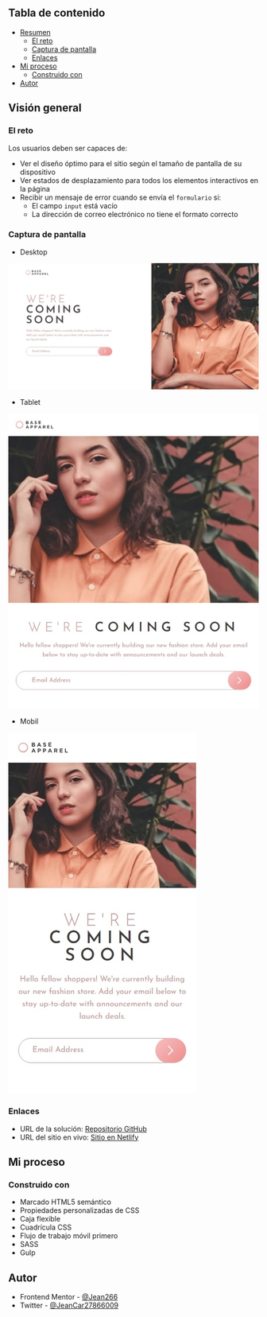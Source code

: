 ## Tabla de contenido

- [Resumen](#resumen)
  - [El reto](#el-reto)
  - [Captura de pantalla](#captura-de-pantalla)
  - [Enlaces](#enlaces)
- [Mi proceso](#mi-proceso)
  - [Construido con](#construido-con)
- [Autor](#autor)


## Visión general

### El reto

Los usuarios deben ser capaces de:

- Ver el diseño óptimo para el sitio según el tamaño de pantalla de su dispositivo
- Ver estados de desplazamiento para todos los elementos interactivos en la página
- Recibir un mensaje de error cuando se envía el `formulario` si:
  - El campo `input` está vacío
  - La dirección de correo electrónico no tiene el formato correcto

### Captura de pantalla

- Desktop

![](./Desing_desktop.jpeg)

- Tablet

![](./Desing_tablet.jpeg)

- Mobil

![](./Desing_mobil.jpeg)

### Enlaces

- URL de la solución: [Repositorio GitHub]()
- URL del sitio en vivo: [Sitio en Netlify]()

## Mi proceso

### Construido con

- Marcado HTML5 semántico
- Propiedades personalizadas de CSS
- Caja flexible
- Cuadrícula CSS
- Flujo de trabajo móvil primero
- SASS
- Gulp

## Autor

- Frontend Mentor - [@Jean266](https://www.frontendmentor.io/profile/jean266)
- Twitter - [@JeanCar27866009](https://twitter.com/JeanCar27866009)